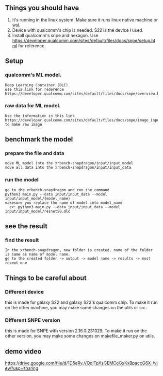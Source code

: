 ## Things you should have
1. It's running in the linux system. Make sure it runs linux native machine or wsl.
2. Device with qualcomm's chip is needed. S22 is the device I used.
3. Install qualcomm's snpe and hexagon. Use https://developer.qualcomm.com/sites/default/files/docs/snpe/setup.html for reference.

## Setup
  ### qualcomm's ML model. 
    Deep Learning Container (DLC).
    use this link for rederence https://developer.qualcomm.com/sites/default/files/docs/snpe/overview.html

  ### raw data for ML model.
    Use the information in this link https://developer.qualcomm.com/sites/default/files/docs/snpe/image_input.html
    to make raw image

## benchmark the model
  ### prepare the file and data
    move ML model into the xrbench-snapdragon/input/input_model
    move all data into the xrbench-snapdragon/input/input_data

  ### run the model
    go to the xrbench-snapdragon and run the command 
    python3 main.py --data input/input_data --model input/input_model/{model_name}
    makesure you replace the name of model into model_name
      ex: python3 main.py --data input/input_data --model input/input_model/resnet50.dlc

## see the result
  ### find the result
    In the xrbench-snapdragon, new folder is created. name of the folder is same as name of model name.
    go to the created folder -> output -> model name -> results -> most recent one

## Things to be careful about
  ### Different device
  this is made for galaxy S22 and galaxy S22's qualcomm chip. To make it run on the other machine, you may make some changes on the utils or src.

  ### Different SNPE version
  this is made for SNPE with version 2.16.0.231029. To make it run on the other version, you may make some changes on makefile_maker.py on utils.

## demo video
  https://drive.google.com/file/d/1D5aRv_VQdiTpXsGEMCoGxKxBpaccG6X-/view?usp=sharing
  
